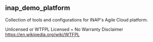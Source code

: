 ## inap_demo_platform

Collection of tools and configurations for INAP's Agile Cloud platform.

Unlicensed or WTFPL Licensed + No Warranty Disclaimer
https://en.wikipedia.org/wiki/WTFPL
